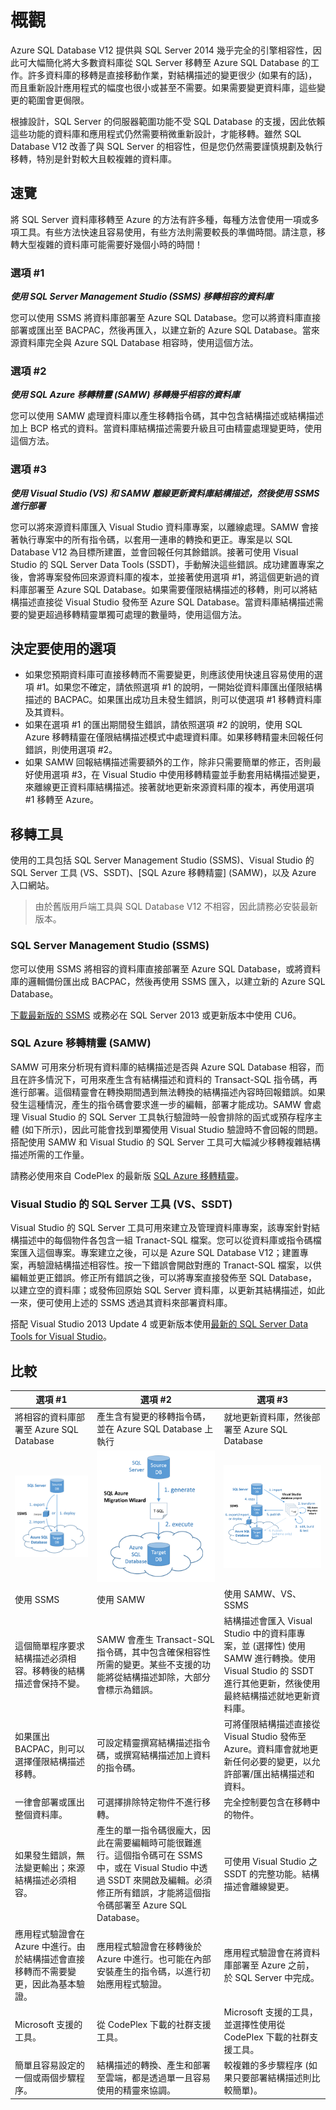 <properties 
   pageTitle="移轉至 Azure SQL Database" 
   description="Microsoft Azure SQL Database、資料庫部署、資料庫移轉、匯入資料庫，匯出資料庫、移轉精靈" 
   services="sql-database" 
   documentationCenter="" 
   authors="pehteh" 
   manager="jeffreyg" 
   editor="monicar"/>

<tags
   ms.service="sql-database"
   ms.devlang="NA"
   ms.topic="article"
   ms.tgt_pltfrm="NA"
   ms.workload="data-management" 
   ms.date="07/17/2015"
   ms.author="pehteh"/>

# 概觀
Azure SQL Database V12 提供與 SQL Server 2014 幾乎完全的引擎相容性，因此可大幅簡化將大多數資料庫從 SQL Server 移轉至 Azure SQL Database 的工作。許多資料庫的移轉是直接移動作業，對結構描述的變更很少 (如果有的話)，而且重新設計應用程式的幅度也很小或甚至不需要。如果需要變更資料庫，這些變更的範圍會更侷限。

根據設計，SQL Server 的伺服器範圍功能不受 SQL Database 的支援，因此依賴這些功能的資料庫和應用程式仍然需要稍微重新設計，才能移轉。雖然 SQL Database V12 改善了與 SQL Server 的相容性，但是您仍然需要謹慎規劃及執行移轉，特別是針對較大且較複雜的資料庫。

## 速覽
將 SQL Server 資料庫移轉至 Azure 的方法有許多種，每種方法會使用一項或多項工具。有些方法快速且容易使用，有些方法則需要較長的準備時間。請注意，移轉大型複雜的資料庫可能需要好幾個小時的時間！

### 選項 #1
***使用 SQL Server Management Studio (SSMS) 移轉相容的資料庫***

您可以使用 SSMS 將資料庫部署至 Azure SQL Database。您可以將資料庫直接部署或匯出至 BACPAC，然後再匯入，以建立新的 Azure SQL Database。當來源資料庫完全與 Azure SQL Database 相容時，使用這個方法。

### 選項 #2
***使用 SQL Azure 移轉精靈 (SAMW) 移轉幾乎相容的資料庫***

您可以使用 SAMW 處理資料庫以產生移轉指令碼，其中包含結構描述或結構描述加上 BCP 格式的資料。當資料庫結構描述需要升級且可由精靈處理變更時，使用這個方法。

### 選項 #3
***使用 Visual Studio (VS) 和 SAMW 離線更新資料庫結構描述，然後使用 SSMS 進行部署***

您可以將來源資料庫匯入 Visual Studio 資料庫專案，以離線處理。SAMW 會接著執行專案中的所有指令碼，以套用一連串的轉換和更正。專案是以 SQL Database V12 為目標所建置，並會回報任何其餘錯誤。接著可使用 Visual Studio 的 SQL Server Data Tools (SSDT)，手動解決這些錯誤。成功建置專案之後，會將專案發佈回來源資料庫的複本，並接著使用選項 #1，將這個更新過的資料庫部署至 Azure SQL Database。如果需要僅限結構描述的移轉，則可以將結構描述直接從 Visual Studio 發佈至 Azure SQL Database。當資料庫結構描述需要的變更超過移轉精靈單獨可處理的數量時，使用這個方法。

## 決定要使用的選項
- 如果您預期資料庫可直接移轉而不需要變更，則應該使用快速且容易使用的選項 #1。如果您不確定，請依照選項 #1 的說明，一開始從資料庫匯出僅限結構描述的 BACPAC。如果匯出成功且未發生錯誤，則可以使選項 #1 移轉資料庫及其資料。  
- 如果在選項 #1 的匯出期間發生錯誤，請依照選項 #2 的說明，使用 SQL Azure 移轉精靈在僅限結構描述模式中處理資料庫。如果移轉精靈未回報任何錯誤，則使用選項 #2。 
- 如果 SAMW 回報結構描述需要額外的工作，除非只需要簡單的修正，否則最好使用選項 #3，在 Visual Studio 中使用移轉精靈並手動套用結構描述變更，來離線更正資料庫結構描述。接著就地更新來源資料庫的複本，再使用選項 #1 移轉至 Azure。

## 移轉工具
使用的工具包括 SQL Server Management Studio (SSMS)、Visual Studio 的 SQL Server 工具 (VS、SSDT)、[SQL Azure 移轉精靈] (SAMW)，以及 Azure 入口網站。

> 由於舊版用戶端工具與 SQL Database V12 不相容，因此請務必安裝最新版本。

### SQL Server Management Studio (SSMS)
您可以使用 SSMS 將相容的資料庫直接部署至 Azure SQL Database，或將資料庫的邏輯備份匯出成 BACPAC，然後再使用 SSMS 匯入，以建立新的 Azure SQL Database。

[下載最新版的 SSMS](https://msdn.microsoft.com/library/mt238290.aspx) 或務必在 SQL Server 2013 或更新版本中使用 CU6。

### SQL Azure 移轉精靈 (SAMW)
SAMW 可用來分析現有資料庫的結構描述是否與 Azure SQL Database 相容，而且在許多情況下，可用來產生含有結構描述和資料的 Transact-SQL 指令碼，再進行部署。這個精靈會在轉換期間遇到無法轉換的結構描述內容時回報錯誤。如果發生這種情況，產生的指令碼會要求進一步的編輯，部署才能成功。SAMW 會處理 Visual Studio 的 SQL Server 工具執行驗證時一般會排除的函式或預存程序主體 (如下所示)，因此可能會找到單獨使用 Visual Studio 驗證時不會回報的問題。搭配使用 SAMW 和 Visual Studio 的 SQL Server 工具可大幅減少移轉複雜結構描述所需的工作量。

請務必使用來自 CodePlex 的最新版 [SQL Azure 移轉精靈](http://sqlazuremw.codeplex.com/)。

### Visual Studio 的 SQL Server 工具 (VS、SSDT)
Visual Studio 的 SQL Server 工具可用來建立及管理資料庫專案，該專案針對結構描述中的每個物件各包含一組 Tranact-SQL 檔案。您可以從資料庫或指令碼檔案匯入這個專案。專案建立之後，可以是 Azure SQL Database V12；建置專案，再驗證結構描述相容性。按一下錯誤會開啟對應的 Tranact-SQL 檔案，以供編輯並更正錯誤。修正所有錯誤之後，可以將專案直接發佈至 SQL Database，以建立空的資料庫；或發佈回原始 SQL Server 資料庫，以更新其結構描述，如此一來，便可使用上述的 SSMS 透過其資料來部署資料庫。

搭配 Visual Studio 2013 Update 4 或更新版本使用[最新的 SQL Server Data Tools for Visual Studio](https://msdn.microsoft.com/library/mt204009.aspx)。

## 比較
| 選項 #1 | 選項 #2 | 選項 #3 |
| ------------ | ------------ | ------------ |
| 將相容的資料庫部署至 Azure SQL Database | 產生含有變更的移轉指令碼，並在 Azure SQL Database 上執行 | 就地更新資料庫，然後部署至 Azure SQL Database |
|![SSMS](./media/sql-database-cloud-migrate/01SSMSDiagram.png)| ![SAMW](./media/sql-database-cloud-migrate/02SAMWDiagram.png) | ![離線編輯](./media/sql-database-cloud-migrate/03VSSSDTDiagram.png) |
| 使用 SSMS | 使用 SAMW | 使用 SAMW、VS、SSMS |
|這個簡單程序要求結構描述必須相容。移轉後的結構描述會保持不變。 | SAMW 會產生 Transact-SQL 指令碼，其中包含確保相容性所需的變更。某些不支援的功能將從結構描述卸除，大部分會標示為錯誤。 | 結構描述會匯入 Visual Studio 中的資料庫專案，並 (選擇性) 使用 SAMW 進行轉換。使用 Visual Studio 的 SSDT 進行其他更新，然後使用最終結構描述就地更新資料庫。 |
| 如果匯出 BACPAC，則可以選擇僅限結構描述移轉。 | 可設定精靈撰寫結構描述指令碼，或撰寫結構描述加上資料的指令碼。 | 可將僅限結構描述直接從 Visual Studio 發佈至 Azure。資料庫會就地更新任何必要的變更，以允許部署/匯出結構描述和資料。 |
| 一律會部署或匯出整個資料庫。 | 可選擇排除特定物件不進行移轉。 | 完全控制要包含在移轉中的物件。 |
| 如果發生錯誤，無法變更輸出；來源結構描述必須相容。 | 產生的單一指令碼很龐大，因此在需要編輯時可能很難進行。這個指令碼可在 SSMS 中，或在 Visual Studio 中透過 SSDT 來開啟及編輯。必須修正所有錯誤，才能將這個指令碼部署至 Azure SQL Database。| 可使用 Visual Studio 之 SSDT 的完整功能。結構描述會離線變更。 |
| 應用程式驗證會在 Azure 中進行。由於結構描述會直接移轉而不需要變更，因此為基本驗證。 | 應用程式驗證會在移轉後於 Azure 中進行。也可能在內部安裝產生的指令碼，以進行初始應用程式驗證。 | 應用程式驗證會在將資料庫部署至 Azure 之前，於 SQL Server 中完成。 |
| Microsoft 支援的工具。 | 從 CodePlex 下載的社群支援工具。 | Microsoft 支援的工具，並選擇性使用從 CodePlex 下載的社群支援工具。 |
| 簡單且容易設定的一個或兩個步驟程序。 | 結構描述的轉換、產生和部署至雲端，都是透過單一且容易使用的精靈來協調。 | 較複雜的多步驟程序 (如果只要部署結構描述則比較簡單)。 |


 

<!---HONumber=July15_HO4-->